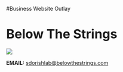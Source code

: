 

#Business Website Outlay

**<big><h1>Below The Strings</h1></big>**

<img src='https://i.imgur.com/CEb41U1.png'> </img>

**EMAIL:** <sdorishlab@belowthestrings.com>



